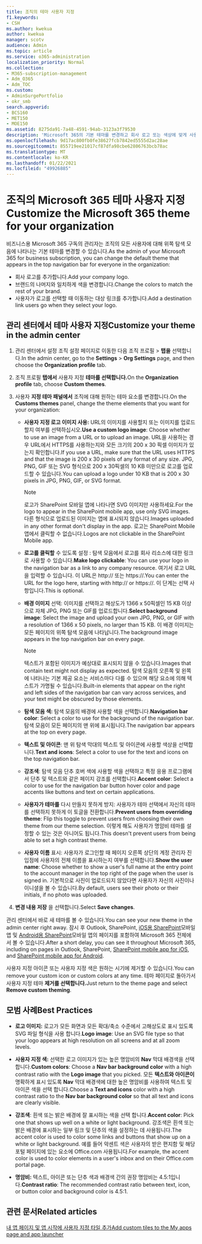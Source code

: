 ```yaml
---
title: 조직의 테마 사용자 지정
f1.keywords:
- CSH
ms.author: kwekua
author: kwekua
manager: scotv
audience: Admin
ms.topic: article
ms.service: o365-administration
localization_priority: Normal
ms.collection:
- M365-subscription-management
- Adm_O365
- Adm_TOC
ms.custom:
- AdminSurgePortfolio
- okr_smb
search.appverid:
- BCS160
- MET150
- MOE150
ms.assetid: 8275da91-7a48-4591-94ab-3123a3f79530
description: 'Microsoft 365의 기본 테마를 변경하고 회사 로고 또는 색상에 맞게 사용자 지정하는 방법을 배워야 합니다. '
ms.openlocfilehash: 9d17ac800fb0fe38627fcb7842ed5555d2ac28ae
ms.sourcegitcommit: 855719ee21017cf87dfa98cbe62806763bcb78ac
ms.translationtype: MT
ms.contentlocale: ko-KR
ms.lasthandoff: 01/22/2021
ms.locfileid: "49926885"
---
```

# <a name="customize-the-microsoft-365-theme-for-your-organization"></a><span data-ttu-id="d837e-103">조직의 Microsoft 365 테마 사용자 지정</span><span class="sxs-lookup"><span data-stu-id="d837e-103">Customize the Microsoft 365 theme for your organization</span></span>

<span data-ttu-id="d837e-104">비즈니스용 Microsoft 365 구독의 관리자는 조직의 모든 사용자에 대해 위쪽 탐색 모음에 나타나는 기본 테마를 변경할 수 있습니다.</span><span class="sxs-lookup"><span data-stu-id="d837e-104">As the admin of your Microsoft 365 for business subscription, you can change the default theme that appears in the top navigation bar for everyone in the organization:</span></span>

- <span data-ttu-id="d837e-105">회사 로고를 추가합니다.</span><span class="sxs-lookup"><span data-stu-id="d837e-105">Add your company logo.</span></span>
- <span data-ttu-id="d837e-106">브랜드의 나머지와 일치하게 색을 변경합니다.</span><span class="sxs-lookup"><span data-stu-id="d837e-106">Change the colors to match the rest of your brand.</span></span>
- <span data-ttu-id="d837e-107">사용자가 로고를 선택할 때 이동하는 대상 링크를 추가합니다.</span><span class="sxs-lookup"><span data-stu-id="d837e-107">Add a destination link users go when they select your logo.</span></span>
  
## <a name="customize-your-theme-in-the-admin-center"></a><span data-ttu-id="d837e-108">관리 센터에서 테마 사용자 지정</span><span class="sxs-lookup"><span data-stu-id="d837e-108">Customize your theme in the admin center</span></span>

1. <span data-ttu-id="d837e-109">관리 센터에서 설정 조직  설정 페이지로 이동한 다음 조직 프로필 \>  **탭을** 선택합니다.</span><span class="sxs-lookup"><span data-stu-id="d837e-109">In the admin center, go to the **Settings** \> **Org Settings** page, and then choose the **Organization profile** tab.</span></span>

2. <span data-ttu-id="d837e-110">조직 프로필 **탭에서** 사용자 지정 **테마를 선택합니다.**</span><span class="sxs-lookup"><span data-stu-id="d837e-110">On the **Organization profile** tab, choose **Custom themes**.</span></span>

3. <span data-ttu-id="d837e-111">사용자 **지정 테마 패널에서** 조직에 대해 원하는 테마 요소를 변경합니다.</span><span class="sxs-lookup"><span data-stu-id="d837e-111">On the **Customs themes** panel, change the theme elements that you want for your organization:</span></span>

    - <span data-ttu-id="d837e-112">**사용자 지정 로고 이미지 사용:** URL의 이미지를 사용할지 또는 이미지를 업로드할지 여부를 선택하십시오.</span><span class="sxs-lookup"><span data-stu-id="d837e-112">**Use a custom logo image**: Choose whether to use an image from a URL or to upload an image.</span></span> <span data-ttu-id="d837e-113">URL을 사용하는 경우 URL에서 HTTPS를 사용하는지와 모든 크기의 200 x 30 픽셀 이미지가 있는지 확인합니다.</span><span class="sxs-lookup"><span data-stu-id="d837e-113">If you use a URL, make sure that the URL uses HTTPS and that the image is 200 x 30 pixels of any format of any size.</span></span> <span data-ttu-id="d837e-114">JPG, PNG, GIF 또는 SVG 형식으로 200 x 30픽셀의 10 KB 미만으로 로고를 업로드할 수 있습니다.</span><span class="sxs-lookup"><span data-stu-id="d837e-114">You can upload a logo under 10 KB that is 200 x 30 pixels in JPG, PNG, GIF, or SVG format.</span></span>

      > [!NOTE]
      > <span data-ttu-id="d837e-115">로고가 SharePoint 모바일 앱에 나타나면 SVG 이미지만 사용하세요.</span><span class="sxs-lookup"><span data-stu-id="d837e-115">For the logo to appear in the SharePoint mobile app, use only SVG images.</span></span> <span data-ttu-id="d837e-116">다른 형식으로 업로드된 이미지는 앱에 표시되지 않습니다.</span><span class="sxs-lookup"><span data-stu-id="d837e-116">Images uploaded in any other format don't display in the app.</span></span> <span data-ttu-id="d837e-117">로고는 SharePoint Mobile 앱에서 클릭할 수 없습니다.</span><span class="sxs-lookup"><span data-stu-id="d837e-117">Logos are not clickable in the SharePoint Mobile app.</span></span>

    - <span data-ttu-id="d837e-118">**로고를 클릭할** 수 있도록 설정 : 탐색 모음에서 로고를 회사 리소스에 대한 링크로 사용할 수 있습니다.</span><span class="sxs-lookup"><span data-stu-id="d837e-118">**Make logo clickable**: You can use your logo in the navigation bar as a link to any company resource.</span></span> <span data-ttu-id="d837e-119">여기서 로고 URL을 입력할 수 있습니다. 이 URL은 http:// 또는 https://.</span><span class="sxs-lookup"><span data-stu-id="d837e-119">You can enter the URL for the logo here, starting with http:// or https://.</span></span> <span data-ttu-id="d837e-120">이 단계는 선택 사항입니다.</span><span class="sxs-lookup"><span data-stu-id="d837e-120">This is optional.</span></span>

    - <span data-ttu-id="d837e-121">**배경 이미지** 선택: 이미지를 선택하고 해상도가 1366 x 50픽셀인 15 KB 이상으로 자체 JPG, PNG 또는 GIF를 업로드합니다.</span><span class="sxs-lookup"><span data-stu-id="d837e-121">**Select background image**: Select the image and upload your own JPG, PNG, or GIF with a resolution of 1366 x 50 pixels, no larger than 15 KB.</span></span> <span data-ttu-id="d837e-122">이 배경 이미지는 모든 페이지의 위쪽 탐색 모음에 나타납니다.</span><span class="sxs-lookup"><span data-stu-id="d837e-122">The background image appears in the top navigation bar on every page.</span></span>

      > [!NOTE]
      > <span data-ttu-id="d837e-123">텍스트가 포함된 이미지가 예상대로 표시되지 않을 수 있습니다.</span><span class="sxs-lookup"><span data-stu-id="d837e-123">Images that contain text might not display as expected.</span></span> <span data-ttu-id="d837e-124">탐색 모음의 오른쪽 및 왼쪽에 나타나는 기본 제공 요소는 서비스마다 다를 수 있으며 해당 요소에 의해 텍스트가 가명될 수 있습니다.</span><span class="sxs-lookup"><span data-stu-id="d837e-124">Built-in elements that appear on the right and left sides of the navigation bar can vary across services, and your text might be obscured by those elements.</span></span>

    - <span data-ttu-id="d837e-125">**탐색 모음 색:** 탐색 모음의 배경에 사용할 색을 선택합니다.</span><span class="sxs-lookup"><span data-stu-id="d837e-125">**Navigation bar color**: Select a color to use for the background of the navigation bar.</span></span> <span data-ttu-id="d837e-126">탐색 모음이 모든 페이지의 맨 위에 표시됩니다.</span><span class="sxs-lookup"><span data-stu-id="d837e-126">The navigation bar appears at the top on every page.</span></span>

    - <span data-ttu-id="d837e-127">**텍스트 및 아이콘**: 맨 위 탐색 막대의 텍스트 및 아이콘에 사용할 색상을 선택합니다.</span><span class="sxs-lookup"><span data-stu-id="d837e-127">**Text and icons**: Select a color to use for the text and icons on the top navigation bar.</span></span>

    - <span data-ttu-id="d837e-128">**강조색**: 탐색 모음 단추 호버 색에 사용할 색을 선택하고 특정 응용 프로그램에서 단추 및 텍스트와 같은 페이지 강조를 선택합니다.</span><span class="sxs-lookup"><span data-stu-id="d837e-128">**Accent color**: Select a color to use for the navigation bar button hover color and page accents like buttons and text on certain applications.</span></span>

    - <span data-ttu-id="d837e-129">**사용자가 테마를** 다시 만들지 못하게 방지: 사용자가 테마 선택에서 자신의 테마를 선택하지 못하게 이 토글을 전환합니다.</span><span class="sxs-lookup"><span data-stu-id="d837e-129">**Prevent users from overriding theme**: Flip this toggle to prevent users from choosing their own theme from our theme selection.</span></span> <span data-ttu-id="d837e-130">이렇게 해도 사용자가 명암비 테마를 설정할 수 있는 것은 아니어도 됩니다.</span><span class="sxs-lookup"><span data-stu-id="d837e-130">This doesn't prevent users from being able to set a high contrast theme.</span></span>

    - <span data-ttu-id="d837e-131">**사용자 이름** 표시: 사용자가 로그인할 때 페이지 오른쪽 상단의 계정 관리자 진입점에 사용자의 전체 이름을 표시하는지 여부를 선택합니다.</span><span class="sxs-lookup"><span data-stu-id="d837e-131">**Show the user name**: Choose whether to show a user's full name at the entry point to the account manager in the top right of the page when the user is signed in.</span></span> <span data-ttu-id="d837e-132">기본적으로 사진이 업로드되지 않았다면 사용자가 자신의 사진이나 이니셜을 볼 수 있습니다.</span><span class="sxs-lookup"><span data-stu-id="d837e-132">By default, users see their photo or their initials, if no photo was uploaded.</span></span>

4. <span data-ttu-id="d837e-133">**변경 내용 저장** 을 선택합니다.</span><span class="sxs-lookup"><span data-stu-id="d837e-133">Select **Save changes**.</span></span>

<span data-ttu-id="d837e-134">관리 센터에서 바로 새 테마를 볼 수 있습니다.</span><span class="sxs-lookup"><span data-stu-id="d837e-134">You can see your new theme in the admin center right away.</span></span> <span data-ttu-id="d837e-135">잠시 후 Outlook, SharePoint, [iOS용 SharePoint](https://support.microsoft.com/office/339402ce-16bb-4c97-9475-0c5375ccef7a)모바일 앱 및 [Android용 SharePoint](https://support.microsoft.com/office/d875654b-fb0a-4dbe-a17a-a676cf936284)모바일 앱의 페이지를 포함하여 Microsoft 365 전체에서 볼 수 있습니다.</span><span class="sxs-lookup"><span data-stu-id="d837e-135">After a short delay, you can see it throughout Microsoft 365, including on pages in Outlook, SharePoint, [SharePoint mobile app for iOS](https://support.microsoft.com/office/339402ce-16bb-4c97-9475-0c5375ccef7a), and [SharePoint mobile app for Android](https://support.microsoft.com/office/d875654b-fb0a-4dbe-a17a-a676cf936284).</span></span>

<span data-ttu-id="d837e-136">사용자 지정 아이콘 또는 사용자 지정 색은 원하는 시기에 제거할 수 있습니다.</span><span class="sxs-lookup"><span data-stu-id="d837e-136">You can remove your custom icon or custom colors at any time.</span></span> <span data-ttu-id="d837e-137">테마 페이지로 돌아가서 사용자 지정 테마 **제거를 선택합니다.**</span><span class="sxs-lookup"><span data-stu-id="d837e-137">Just return to the theme page and select **Remove custom theming**.</span></span>
  
## <a name="best-practices"></a><span data-ttu-id="d837e-138">모범 사례</span><span class="sxs-lookup"><span data-stu-id="d837e-138">Best Practices</span></span>

- <span data-ttu-id="d837e-139">**로고 이미지:** 로고가 모든 화면과 모든 확대/축소 수준에서 고해상도로 표시 있도록 SVG 파일 형식을 사용 합니다.</span><span class="sxs-lookup"><span data-stu-id="d837e-139">**Logo image**: Use an SVG file type so that your logo appears at high resolution on all screens and at all zoom levels.</span></span>

- <span data-ttu-id="d837e-140">**사용자 지정 색:** 선택한 로고 이미지가 있는 높은  명암비의 **Nav** 막대 배경색을 선택 합니다.</span><span class="sxs-lookup"><span data-stu-id="d837e-140">**Custom colors**: Choose a **Nav bar background color** with a high contrast ratio with the **Logo image** that you picked.</span></span> <span data-ttu-id="d837e-141">모든 **텍스트와 아이콘이** 명확하게 표시 있도록 **Nav** 막대 배경색에 대한 높은 명암비를 사용하여 텍스트 및 아이콘 색을 선택 합니다.</span><span class="sxs-lookup"><span data-stu-id="d837e-141">Choose a **Text and icons** color with a high contrast ratio to the **Nav bar background color** so that all text and icons are clearly visible.</span></span>

- <span data-ttu-id="d837e-142">**강조색**: 흰색 또는 밝은 배경에 잘 표시하는 색을 선택 합니다.</span><span class="sxs-lookup"><span data-stu-id="d837e-142">**Accent color**: Pick one that shows up well on a white or light background.</span></span> <span data-ttu-id="d837e-143">강조색은 흰색 또는 밝은 배경에 표시하는 일부 링크 및 단추의 색을 설정하는 데 사용됩니다.</span><span class="sxs-lookup"><span data-stu-id="d837e-143">The accent color is used to color some links and buttons that show up on a white or light background.</span></span> <span data-ttu-id="d837e-144">예를 들어 악센트 색은 사용자의 받은 편지함 및 해당 포털 페이지에 있는 요소에 Office.com 사용됩니다.</span><span class="sxs-lookup"><span data-stu-id="d837e-144">For example, the accent color is used to color elements in a user's inbox and on their Office.com portal page.</span></span>
  
- <span data-ttu-id="d837e-145">**명암비:** 텍스트, 아이콘 또는 단추 색과 배경색 간의 권장 명암비는 4.5:1입니다.</span><span class="sxs-lookup"><span data-stu-id="d837e-145">**Contrast ratio**: The recommended contrast ratio between text, icon, or button color and background color is 4.5:1.</span></span>
  
## <a name="related-articles"></a><span data-ttu-id="d837e-146">관련 문서</span><span class="sxs-lookup"><span data-stu-id="d837e-146">Related articles</span></span>

[<span data-ttu-id="d837e-147">내 앱 페이지 및 앱 시작에 사용자 지정 타일 추가</span><span class="sxs-lookup"><span data-stu-id="d837e-147">Add custom tiles to the My apps page and app launcher</span></span>](../manage/customize-the-app-launcher.md)